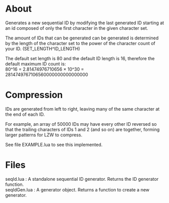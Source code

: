 # About
<p>Generates a new sequential ID by modifying the last generated ID starting at an id composed of only the first character in the given character set.

The amount of IDs that can be generated can be generated is determined by the length of the character set to the power of the character count of your ID. (SET_LENGTH^ID_LENGTH)

The default set length is 80 and the default ID length is 16, therefore the default maximum ID count is:<br>
 80^16 = 2.81474976710656 × 10^30 = 2814749767106560000000000000000</p>
 # Compression
 <p>IDs are generated from left to right, leaving many of the same character at the end of each ID.<br>
 
For example, an array of 50000 IDs may have every other ID reversed so that the trailing characters of IDs 1 and 2 (and so on) are together, forming larger patterns for LZW to compress.</p>

See file EXAMPLE.lua to see this implemented.
# Files
<p>seqId.lua : A standalone sequential ID generator. Returns the ID generator function.<br>
seqIdGen.lua : A generator object. Returns a function to create a new generator.</p>
